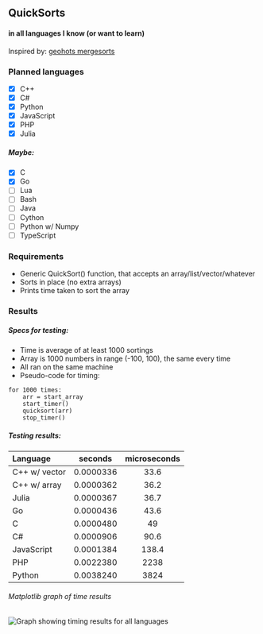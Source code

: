 ## QuickSorts
#### in all languages I know (or want to learn)
Inspired by: [geohots mergesorts](https://github.com/geohot/mergesorts)

### Planned languages
- [x] C++
- [x] C#
- [x] Python
- [x] JavaScript
- [x] PHP
- [x] Julia

##### Maybe:
- [x] C
- [x] Go
- [ ] Lua
- [ ] Bash
- [ ] Java
- [ ] Cython
- [ ] Python w/ Numpy
- [ ] TypeScript

### Requirements
- Generic QuickSort() function, that accepts an array/list/vector/whatever 
- Sorts in place (no extra arrays)
- Prints time taken to sort the array

### Results
##### Specs for testing:
- Time is average of at least 1000 sortings
- Array is 1000 numbers in range (-100, 100), the same every time
- All ran on the same machine
- Pseudo-code for timing:
```
for 1000 times:
	arr = start_array
	start_timer()
	quicksort(arr)
	stop_timer()
```

##### Testing results:
 | Language   | seconds   | microseconds |
 | :---   | :---: | :---: |
 | C++ w/ vector  | 0.0000336 | 33.6         |
 | C++ w/ array   | 0.0000362 | 36.2         |
 | Julia	      | 0.0000367 | 36.7		 |
 | Go             | 0.0000436 | 43.6 		 |
 | C              | 0.0000480 | 49			 |
 | C#             | 0.0000906 | 90.6         |
 | JavaScript     | 0.0001384 | 138.4        |
 | PHP		      | 0.0022380 | 2238		 |
 | Python         | 0.0038240 | 3824         |

 ###### Matplotlib graph of time results
 ![Graph showing timing results for all languages](https://raw.githubusercontent.com/VidKreca/QuickSorts/master/graph.png)
